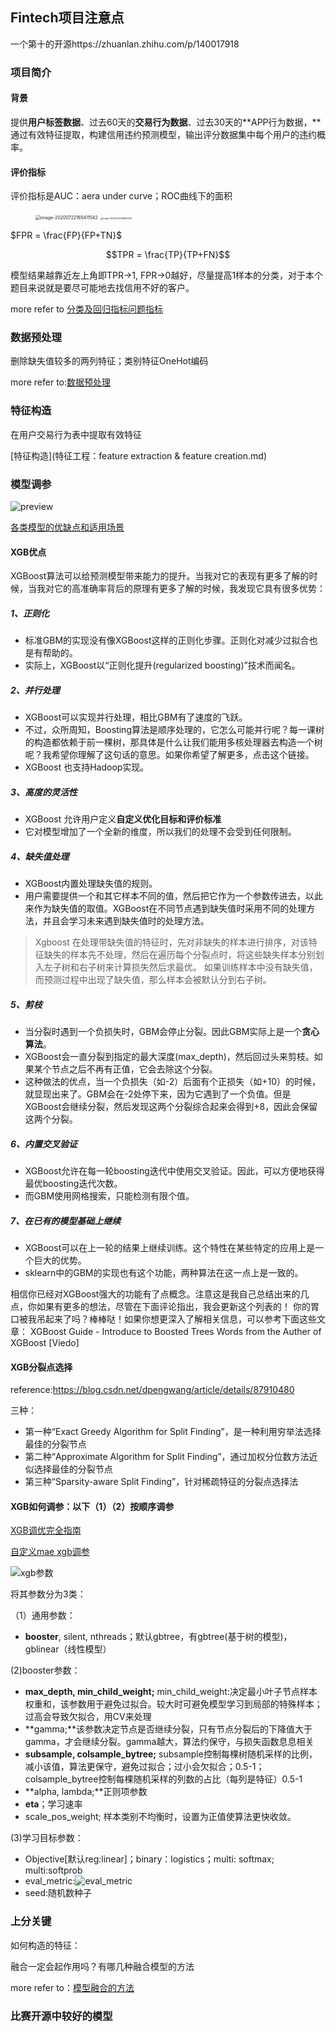 ## Fintech项目注意点

一个第十的开源https://zhuanlan.zhihu.com/p/140017918

### 项目简介

#### 背景

提供**用户标签数据**、过去60天的**交易行为数据**、过去30天的**APP行为数据，**通过有效特征提取，构建信用违约预测模型，输出评分数据集中每个用户的违约概率。

#### 评价指标

评价指标是AUC：aera under curve；ROC曲线下的面积
<figure class="half">
    <img src="C:\Users\Ester.L\AppData\Roaming\Typora\typora-user-images\image-20200722165411542.png" alt="image-20200722165411542" style="zoom:50%;" />
    <img src="C:\Users\Ester.L\AppData\Roaming\Typora\typora-user-images\image-20200722165953130.png" alt="image-20200722165953130" style="zoom:25%;" />
</figure>
$FPR = \frac{FP}{FP+TN}$

$$TPR = \frac{TP}{TP+FN}$$

模型结果越靠近左上角即TPR->1, FPR->0越好，尽量提高1样本的分类，对于本个题目来说就是要尽可能地去找信用不好的客户。

more refer to [分类及回归指标问题指标](分类问题及回归问题的模型评价指标.md)

### 数据预处理

删除缺失值较多的两列特征；类别特征OneHot编码

more refer to:[数据预处理](数据预处理.md)

### 特征构造

在用户交易行为表中提取有效特征

[特征构造](特征工程：feature extraction & feature creation.md)





### 模型调参

![preview](https://pic2.zhimg.com/v2-3fa0a24855370044cb7a9fd7c0626a7e_r.jpg?source=1940ef5c)

[各类模型的优缺点和适用场景](各类模型的优缺点和适用场景.md)

#### XGB优点

XGBoost算法可以给预测模型带来能力的提升。当我对它的表现有更多了解的时候，当我对它的高准确率背后的原理有更多了解的时候，我发现它具有很多优势：

##### 1、正则化

- 标准GBM的实现没有像XGBoost这样的正则化步骤。正则化对减少过拟合也是有帮助的。
- 实际上，XGBoost以“正则化提升(regularized boosting)”技术而闻名。

##### 2、并行处理

- XGBoost可以实现并行处理，相比GBM有了速度的飞跃。
- 不过，众所周知，Boosting算法是顺序处理的，它怎么可能并行呢？每一课树的构造都依赖于前一棵树，那具体是什么让我们能用多核处理器去构造一个树呢？我希望你理解了这句话的意思。如果你希望了解更多，点击这个链接。
- XGBoost 也支持Hadoop实现。

##### 3、高度的灵活性

- XGBoost 允许用户定义**自定义优化目标和评价标准**
- 它对模型增加了一个全新的维度，所以我们的处理不会受到任何限制。

##### 4、缺失值处理

- XGBoost内置处理缺失值的规则。
- 用户需要提供一个和其它样本不同的值，然后把它作为一个参数传进去，以此来作为缺失值的取值。XGBoost在不同节点遇到缺失值时采用不同的处理方法，并且会学习未来遇到缺失值时的处理方法。

> Xgboost 在处理带缺失值的特征时，先对非缺失的样本进行排序，对该特征缺失的样本先不处理，然后在遍历每个分裂点时，将这些缺失样本分别划入左子树和右子树来计算损失然后求最优。
> 如果训练样本中没有缺失值，而预测过程中出现了缺失值，那么样本会被默认分到右子树。

##### 5、剪枝

- 当分裂时遇到一个负损失时，GBM会停止分裂。因此GBM实际上是一个**贪心算法**。
- XGBoost会一直分裂到指定的最大深度(max_depth)，然后回过头来剪枝。如果某个节点之后不再有正值，它会去除这个分裂。
- 这种做法的优点，当一个负损失（如-2）后面有个正损失（如+10）的时候，就显现出来了。GBM会在-2处停下来，因为它遇到了一个负值。但是XGBoost会继续分裂，然后发现这两个分裂综合起来会得到+8，因此会保留这两个分裂。

##### 6、内置交叉验证

- XGBoost允许在每一轮boosting迭代中使用交叉验证。因此，可以方便地获得最优boosting迭代次数。
- 而GBM使用网格搜索，只能检测有限个值。

##### 7、在已有的模型基础上继续

- XGBoost可以在上一轮的结果上继续训练。这个特性在某些特定的应用上是一个巨大的优势。
- sklearn中的GBM的实现也有这个功能，两种算法在这一点上是一致的。

相信你已经对XGBoost强大的功能有了点概念。注意这是我自己总结出来的几点，你如果有更多的想法，尽管在下面评论指出，我会更新这个列表的！ 
你的胃口被我吊起来了吗？棒棒哒！如果你想更深入了解相关信息，可以参考下面这些文章： 
XGBoost Guide - Introduce to Boosted Trees 
Words from the Auther of XGBoost [Viedo]

#### XGB分裂点选择

reference:https://blog.csdn.net/dpengwang/article/details/87910480

三种：

- 第一种“Exact Greedy Algorithm for Split Finding”，是一种利用穷举法选择最佳的分裂节点
- 第二种“Approximate Algorithm for Split Finding”，通过加权分位数方法近似选择最佳的分裂节点
- 第三种“Sparsity-aware Split Finding”，针对稀疏特征的分裂点选择法

#### XGB如何调参：以下（1）（2）按顺序调参

[XGB调优完全指南](https://www.cnblogs.com/haobang008/p/5909207.html)

[自定义mae xgb调参](https://www.cnblogs.com/nxf-rabbit75/p/10595551.html)

![xgb参数](D:\A02UESTCGraduate05\找个好工作\MyInterviewBot\Algorithm_机器学习算法知识&框架\xgb参数.png)

将其参数分为3类：

（1）通用参数：

- **booster**, silent, nthreads；默认gbtree，有gbtree(基于树的模型)，gblinear（线性模型）

(2)booster参数：

- **max_depth, min_child_weight;** min_child_weight:决定最小叶子节点样本权重和，该参数用于避免过拟合。较大时可避免模型学习到局部的特殊样本；过高会导致欠拟合，用CV来处理
- **gamma;**该参数决定节点是否继续分裂，只有节点分裂后的下降值大于gamma，才会继续分裂。gamma越大，算法约保守，与损失函数息息相关
-  **subsample, colsample_bytree;** subsample控制每棵树随机采样的比例，减小该值，算法更保守，避免过拟合；过小会欠拟合；0.5-1；colsample_bytree控制每棵随机采样的列数的占比（每列是特征）0.5-1
- **alpha, lambda;**正则项参数 
- **eta**；学习速率
- scale_pos_weight; 样本类别不均衡时，设置为正值使算法更快收敛。

(3)学习目标参数：

- Objective[默认reg:linear]；binary：logistics；multi: softmax; multi:softprob
- eval_metric:![eval_metric](D:\A02UESTCGraduate05\找个好工作\MyInterviewBot\Algorithm_机器学习算法知识&框架\eval_metric.png)
- seed:随机数种子

### 上分关键

如何构造的特征：



融合一定会起作用吗？有哪几种融合模型的方法

more refer to：[模型融合的方法]()



### 比赛开源中较好的模型


